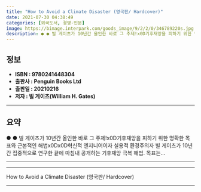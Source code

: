 ```yaml
---
title: "How to Avoid a Climate Disaster (영국판/ Hardcover)"
date: 2021-07-30 04:38:49
categories: [외국도서, 경영-인문]
image: https://bimage.interpark.com/goods_image/9/2/2/0/346789220s.jpg
description: ● ● 빌 게이츠가 10년간 올인한 바로 그 주제!x0D기후재앙을 피하기 위한 명확한 목표와 근본적인 해법x0Dx0D혁신적 엔지니어이자 실용적 환경주의자 빌 게이츠가 10년간 집중적으로 연구한 끝에 마침내 공개하는 기후재앙 극복 해법. 목표는...
---
```


## **정보**

- **ISBN : 9780241448304**
- **출판사 : Penguin Books Ltd**
- **출판일 : 20210216**
- **저자 : 빌 게이츠(William H. Gates)**

------



## **요약**

●  ●  빌 게이츠가 10년간 올인한 바로 그 주제!x0D기후재앙을 피하기 위한 명확한 목표와 근본적인 해법x0Dx0D혁신적 엔지니어이자 실용적 환경주의자 빌 게이츠가 10년간 집중적으로 연구한 끝에 마침내 공개하는 기후재앙 극복 해법. 목표는... 

------



------


How to Avoid a Climate Disaster (영국판/ Hardcover) 

------


